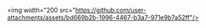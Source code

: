 <img width="200 src="https://github.com/user-attachments/assets/bd669b2b-1996-4467-b3a7-971e9b7a52ff"/>
